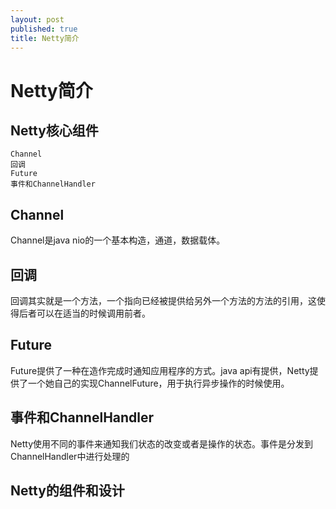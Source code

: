 ```yaml
---
layout: post
published: true
title: Netty简介
---
```

# Netty简介

## Netty核心组件

    Channel
    回调
    Future
    事件和ChannelHandler

## Channel

Channel是java nio的一个基本构造，通道，数据载体。

## 回调

回调其实就是一个方法，一个指向已经被提供给另外一个方法的方法的引用，这使得后者可以在适当的时候调用前者。

## Future

Future提供了一种在造作完成时通知应用程序的方式。java api有提供，Netty提供了一个她自己的实现ChannelFuture，用于执行异步操作的时候使用。

## 事件和ChannelHandler

Netty使用不同的事件来通知我们状态的改变或者是操作的状态。事件是分发到ChannelHandler中进行处理的

## Netty的组件和设计

